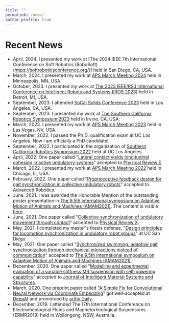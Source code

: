 ```yaml
---
title: ""
permalink: /news/
author_profile: true
---
```


Recent News
======
* April, 2024. I presented my work at [The 2024 IEEE 7th International Conference on Soft Robotics (RoboSoft)(https://softroboticsconference.org/)] held in San Diego, CA, USA.
* March, 2024. I presented my work at [APS March Meeting 2024](https://meetings.aps.org/Meeting/MAR24/Session/D38.2) held in Minneapolis, MN, USA.
* October, 2023. I presented my work at [The 2023 IEEE/RSJ International Conference on Intelligent Robots and Systems (IROS 2023)](https://ieee-iros.org/) held in Detroit, MI, USA.
* September, 2023. I attended [SoCal Solids Conference 2023](https://ame.usc.edu/socal-solids-2023/) held in Los Angeles, CA, USA.
* September, 2023. I presented my work at [The Southern California Robotics Symposium 2023](https://sites.uci.edu/scr2023/) held in Irvine, CA, USA.
* March, 2023. I presented my work at [APS March Meeting 2023](https://meetings.aps.org/Meeting/MAR23/Session/S10.5) held in Las Vegas, NV, USA.
* November, 2022. I passed the Ph.D. qualification exam at UC Los Angeles. Now I am officially a PhD candidate!
* September, 2022. I participated in the organization of [Southern California Robotics Symposium 2022](https://www.scr.ucla.edu/) held at UC Los Angeles.
* April, 2022. One paper called "[Lateral contact yields longitudinal cohesion in active undulatory systems](https://journals.aps.org/pre/accepted/ea079RacS5716d25438a1ea213b156d76804f81c7)" accepted to [Physical Review E](https://journals.aps.org/pre/).
* March, 2022. I presented my work at [APS March Meeting 2022](https://march.aps.org/) held in Chicago, IL, USA.
* February, 2022. One paper called "[Proprioceptive feedback design for gait synchronization in collective undulatory robots](https://www.tandfonline.com/doi/abs/10.1080/01691864.2022.2050810?journalCode=tadr20)" accepted to [Advanced Robotics](https://www.tandfonline.com/journals/tadr20?gclid=Cj0KCQiAr5iQBhCsARIsAPcwROPx0fQQGRYkynxLfW8KOGzG-T363Fj21y7_Ae4xTvXkldOkHXp2rQEaAqzUEALw_wcB).
* June, 2021. I was awarded the Honorable Mention of the outstanding poster presentation in [The 9.5th international symposium on Adaptive Motion of Animals and Machines (AMAM2021)](https://amam2021.squarespace.com/). The content is visible [here](https://www.youtube.com/watch?v=sg_X8Jn4do8&t=4s).
* June, 2021. One paper called "[Collective synchronization of undulatory movement through contact](https://journals.aps.org/prx/accepted/ee07bKb2M3f12909456811f34575a7e178c4843fc)" accepted to [Physical Review X](https://journals.aps.org/prx/).
* May, 2021. I completed my master's thesis defense, "[Design principles for locomotion synchronization in undulatory robot groups](https://escholarship.org/uc/item/4842p306)" at UC San Diego.
* May, 2021. One paper called "[Synchronized swimming: adaptive gait synchronization through mechanical interactions instead of communication](https://ir.library.osaka-u.ac.jp/repo/ouka/all/84894/s60b67cd40e086.pdf)" accepted to [The 9.5th international symposium on Adaptive Motion of Animals and Machines (AMAM2021)](https://amam2021.squarespace.com/).
* December, 2020. One paper called "[Modelling and experimental evaluation of a variable stiffness MR suspension with self-powering capability](https://journals.sagepub.com/doi/abs/10.1177/1045389X20986994)" accepted to [Journal of Intelligent Material Systems and Structures](https://journals.sagepub.com/home/jim).
* March, 2020. One preprint paper called "[A Simple Fix for Convolutional Neural Network via Coordinate Embedding](https://arxiv.org/abs/2003.10589)" got well-accepted at [DeepAI](https://deepai.org/publication/a-simple-fix-for-convolutional-neural-network-via-coordinate-embedding) and promotoed by [arXiv Daily](https://twitter.com/arXiv_Daily/status/1244929923979984897).
* December, 2019. I attended The 17th International Conference on Electrorheological Fluids and Magnetorheological Suspensions (ERMR2019) held in Wollongong, NSW, Australia.
